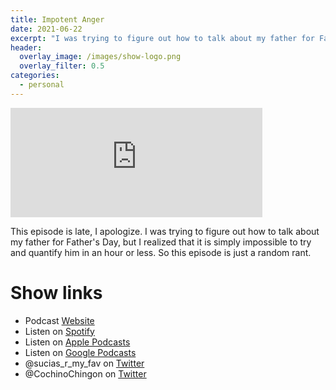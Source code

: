 ```yaml
---
title: Impotent Anger
date: 2021-06-22
excerpt: "I was trying to figure out how to talk about my father for Father's Day, but I realized that it is simply impossible to try and quantify him in an hour or less"
header:
  overlay_image: /images/show-logo.png
  overlay_filter: 0.5
categories:
  - personal
---
```

<iframe src="https://open.spotify.com/embed-podcast/episode/13NynTgbWJTz09tUGshmEU" width="80%" height="175" frameborder="0" allowtransparency="true" allow="encrypted-media"></iframe>

This episode is late, I apologize. I was trying to figure out how to talk about my father for Father's Day, but I realized that it is simply impossible to try and quantify him in an hour or less. So this episode is just a random rant.

# Show links

* <i class='fas fa-link'></i>Podcast [Website](https://sucias.xyz)
* <i class='fab fa-spotify'></i>Listen on [Spotify](https://open.spotify.com/show/3XjoipCU3QzeIaQAAQpBdW)
* <i class='fas fa-podcast'></i>Listen on [Apple Podcasts](https://podcasts.apple.com/us/podcast/sucias-are-my-favorite/id1548173787)
* <i class='fab fa-google-play'></i>Listen on [Google Podcasts](https://podcasts.google.com/feed/aHR0cHM6Ly9hbmNob3IuZm0vcy80MjI0YzYzYy9wb2RjYXN0L3Jzcw==)
* <i class='fab fa-twitter'></i>@sucias_r_my_fav on [Twitter](https://twitter.com/sucias_r_my_fav)
* <i class='fab fa-twitter'></i>@CochinoChingon on [Twitter](https://twitter.com/cochinochingon)
